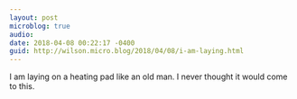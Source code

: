 ```yaml
---
layout: post
microblog: true
audio: 
date: 2018-04-08 00:22:17 -0400
guid: http://wilson.micro.blog/2018/04/08/i-am-laying.html
---
```

I am laying on a heating pad like an old man. I never thought it would come to this. 

